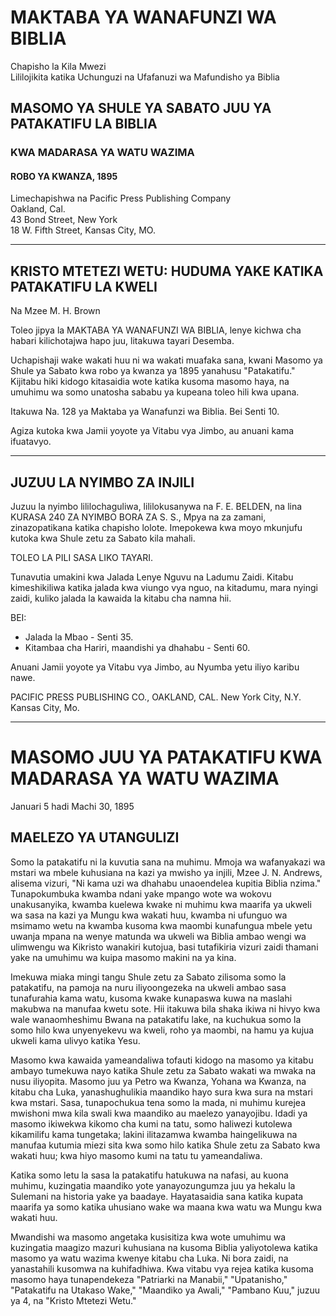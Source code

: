 # MAKTABA YA WANAFUNZI WA BIBLIA

Chapisho la Kila Mwezi  
Lililojikita katika Uchunguzi na Ufafanuzi wa Mafundisho ya Biblia

## MASOMO YA SHULE YA SABATO JUU YA PATAKATIFU LA BIBLIA

### KWA MADARASA YA WATU WAZIMA

#### ROBO YA KWANZA, 1895

Limechapishwa na Pacific Press Publishing Company  
Oakland, Cal.  
43 Bond Street, New York  
18 W. Fifth Street, Kansas City, MO.

---

## KRISTO MTETEZI WETU: HUDUMA YAKE KATIKA PATAKATIFU LA KWELI

Na Mzee M. H. Brown

Toleo jipya la MAKTABA YA WANAFUNZI WA BIBLIA, lenye kichwa cha habari kilichotajwa hapo juu, litakuwa tayari Desemba.

Uchapishaji wake wakati huu ni wa wakati muafaka sana, kwani Masomo ya Shule ya Sabato kwa robo ya kwanza ya 1895 yanahusu "Patakatifu." Kijitabu hiki kidogo kitasaidia wote katika kusoma masomo haya, na umuhimu wa somo unatosha sababu ya kupeana toleo hili kwa upana.

Itakuwa Na. 128 ya Maktaba ya Wanafunzi wa Biblia. Bei Senti 10.

Agiza kutoka kwa Jamii yoyote ya Vitabu vya Jimbo, au anuani kama ifuatavyo.

---

## JUZUU LA NYIMBO ZA INJILI

Juzuu la nyimbo lililochaguliwa, lililokusanywa na F. E. BELDEN, na lina KURASA 240 ZA NYIMBO BORA ZA S. S., Mpya na za zamani, zinazopatikana katika chapisho lolote. Imepokewa kwa moyo mkunjufu kutoka kwa Shule zetu za Sabato kila mahali.

TOLEO LA PILI SASA LIKO TAYARI.

Tunavutia umakini kwa Jalada Lenye Nguvu na Ladumu Zaidi. Kitabu kimeshikiliwa katika jalada kwa viungo vya nguo, na kitadumu, mara nyingi zaidi, kuliko jalada la kawaida la kitabu cha namna hii.

BEI:
- Jalada la Mbao - Senti 35.
- Kitambaa cha Hariri, maandishi ya dhahabu - Senti 60.

Anuani Jamii yoyote ya Vitabu vya Jimbo, au Nyumba yetu iliyo karibu nawe.

PACIFIC PRESS PUBLISHING CO.,
OAKLAND, CAL.
New York City, N.Y.                         Kansas City, Mo.

---

# MASOMO JUU YA PATAKATIFU KWA MADARASA YA WATU WAZIMA
Januari 5 hadi Machi 30, 1895

## MAELEZO YA UTANGULIZI

Somo la patakatifu ni la kuvutia sana na muhimu. Mmoja wa wafanyakazi wa mstari wa mbele kuhusiana na kazi ya mwisho ya injili, Mzee J. N. Andrews, alisema vizuri, "Ni kama uzi wa dhahabu unaoendelea kupitia Biblia nzima." Tunapokumbuka kwamba ndani yake mpango wote wa wokovu unakusanyika, kwamba kuelewa kwake ni muhimu kwa maarifa ya ukweli wa sasa na kazi ya Mungu kwa wakati huu, kwamba ni ufunguo wa msimamo wetu na kwamba kusoma kwa maombi kunafungua mbele yetu uwanja mpana na wenye matunda wa ukweli wa Biblia ambao wengi wa ulimwengu wa Kikristo wanakiri kutojua, basi tutafikiria vizuri zaidi thamani yake na umuhimu wa kuipa masomo makini na ya kina.

Imekuwa miaka mingi tangu Shule zetu za Sabato zilisoma somo la patakatifu, na pamoja na nuru iliyoongezeka na ukweli ambao sasa tunafurahia kama watu, kusoma kwake kunapaswa kuwa na maslahi makubwa na manufaa kwetu sote. Hii itakuwa bila shaka ikiwa ni hivyo kwa wale wanaomheshimu Bwana na patakatifu lake, na kuchukua somo la somo hilo kwa unyenyekevu wa kweli, roho ya maombi, na hamu ya kujua ukweli kama ulivyo katika Yesu.

Masomo kwa kawaida yameandaliwa tofauti kidogo na masomo ya kitabu ambayo tumekuwa nayo katika Shule zetu za Sabato wakati wa mwaka na nusu iliyopita. Masomo juu ya Petro wa Kwanza, Yohana wa Kwanza, na kitabu cha Luka, yanashughulikia maandiko hayo sura kwa sura na mstari kwa mstari. Sasa, tunapochukua tena somo la mada, ni muhimu kurejea mwishoni mwa kila swali kwa maandiko au maelezo yanayojibu. Idadi ya masomo ikiwekwa kikomo cha kumi na tatu, somo haliwezi kutolewa kikamilifu kama tungetaka; lakini ilitazamwa kwamba haingelikuwa na manufaa kutumia miezi sita kwa somo hilo katika Shule zetu za Sabato kwa wakati huu; kwa hiyo masomo kumi na tatu tu yameandaliwa.

Katika somo letu la sasa la patakatifu hatukuwa na nafasi, au kuona muhimu, kuzingatia maandiko yote yanayozungumza juu ya hekalu la Sulemani na historia yake ya baadaye. Hayatasaidia sana katika kupata maarifa ya somo katika uhusiano wake wa maana kwa watu wa Mungu kwa wakati huu.

Mwandishi wa masomo angetaka kusisitiza kwa wote umuhimu wa kuzingatia maagizo mazuri kuhusiana na kusoma Biblia yaliyotolewa katika masomo ya watu wazima kwenye kitabu cha Luka. Ni bora zaidi, na yanastahili kusomwa na kuhifadhiwa. Kwa vitabu vya rejea katika kusoma masomo haya tunapendekeza "Patriarki na Manabii," "Upatanisho," "Patakatifu na Utakaso Wake," "Maandiko ya Awali," "Pambano Kuu," juzuu ya 4, na "Kristo Mtetezi Wetu."
